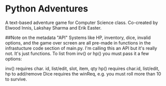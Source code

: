 # Python Adventures
A text-based adventure game for Computer Science class. Co-created by Elwood Innis, Lakshay Sharma and Erik Easter.

##Note on the metadata "API" Systems like HP, inventory, dice, invalid options, and the game over screen are all pre-made in functions in the infrastucture code section of main.py. I'm calling this an API but it's really not. It's just functions. To list from inv() or hp() you must pass it a few options:

inv() requires char. id, list/edit, slot, item, qty
hp() requires char.id, list/edit, hp to add/remove
Dice requires the winReq, e.g. you must roll more than 10 to survive.
